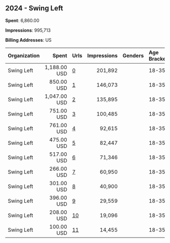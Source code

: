 ## 2024 - Swing Left 
**Spent**: 6,860.00

**Impressions**: 995,713

**Billing Addresses**: US

|Organization|Spent|Urls|Impressions|Genders|Age Brackets|Country Codes|
|:---|---:|:---|---:|:---|:---|:---|
|Swing Left|1,188.00 USD|[0](https://www.snap.com/political-ads/asset/f6c64f1a287c1bfd465fe5eac902dae9341768ac8db301f39f8fa2e0826a8459?mediaType=mp4)|201,892||18-35|united states|
|Swing Left|850.00 USD|[1](https://www.snap.com/political-ads/asset/e411ab338a21ecd31ce345d77b155f61f8da6cad5d430d2b18b1486f4e7aa931?mediaType=mp4)|146,073||18-35|united states|
|Swing Left|1,047.00 USD|[2](https://www.snap.com/political-ads/asset/1c7dd404e6775ac074b400977961b2e38f5a99ece6b3f68e4cbeba5aa3507998?mediaType=mp4)|135,895||18-35|united states|
|Swing Left|751.00 USD|[3](https://www.snap.com/political-ads/asset/c3a930378038e4d5adaabee42ca8784a78844461346c076846587b7be348c681?mediaType=mp4)|100,485||18-35|united states|
|Swing Left|761.00 USD|[4](https://www.snap.com/political-ads/asset/340f407607fb61d29c915d4ca9e96f1c1b7063f3249f1430655b019fdb182db0?mediaType=mp4)|92,615||18-35|united states|
|Swing Left|475.00 USD|[5](https://www.snap.com/political-ads/asset/cad61641046f79865e5eb890db1af9ed5991aa304778e7349f680116c0f3c7b5?mediaType=mp4)|82,447||18-35|united states|
|Swing Left|517.00 USD|[6](https://www.snap.com/political-ads/asset/c0f252d9a1e6c01517d03c814158bbcb854fd0c7c6fa39ebb2d7564472c3f70c?mediaType=mp4)|71,346||18-35|united states|
|Swing Left|266.00 USD|[7](https://www.snap.com/political-ads/asset/bc6a3c4220a14a4b66de9c49097e6475fe2568d4ea767daed6529604ab73b2d1?mediaType=mp4)|60,950||18-35|united states|
|Swing Left|301.00 USD|[8](https://www.snap.com/political-ads/asset/c22fb1803a2866663668974b6dd52cd27bdd627c8fb66fee1d08a935c5bccd2a?mediaType=mp4)|40,900||18-35|united states|
|Swing Left|396.00 USD|[9](https://www.snap.com/political-ads/asset/a8f4695bb9259bd47de94ed51c89995b93cc1ef9a849505ba991827b57f2ea78?mediaType=mp4)|29,559||18-35|united states|
|Swing Left|208.00 USD|[10](https://www.snap.com/political-ads/asset/64930ffd95b0fc9fcf800dfb3472497a58a9738a0649c00e84fc7499e313416c?mediaType=mp4)|19,096||18-35|united states|
|Swing Left|100.00 USD|[11](https://www.snap.com/political-ads/asset/55aaeac829ab8922549cf9f08db65570c55312b4a2d399b4b9989e039e0b9fc3?mediaType=mp4)|14,455||18-35|united states|
